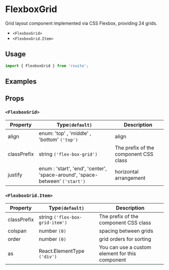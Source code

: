 # FlexboxGrid

Grid layout component implemented via CSS Flexbox, providing 24 grids.

- `<FlexboxGrid>`
- `<FlexboxGrid.Item>`

## Usage

```js
import { FlexboxGrid } from 'rsuite';
```

## Examples

<!--{demo}-->

## Props

### `<FlexboxGrid>`

| Property    | Type`(default)`                                                              | Description                           |
| ----------- | ---------------------------------------------------------------------------- | ------------------------------------- |
| align       | enum: 'top' , 'middle' , 'bottom' `('top')`                                  | align                                 |
| classPrefix | string `('flex-box-grid')`                                                   | The prefix of the component CSS class |
| justify     | enum : 'start', 'end', 'center', 'space-around', 'space-between' `('start')` | horizontal arrangement                |

### `<FlexboxGrid.Item>`

| Property    | Type`(default)`                 | Description                                     |
| ----------- | ------------------------------- | ----------------------------------------------- |
| classPrefix | string `('flex-box-grid-item')` | The prefix of the component CSS class           |
| colspan     | number `(0)`                    | spacing between grids                           |
| order       | number `(0)`                    | grid orders for sorting                         |
| as          | React.ElementType `('div')`     | You can use a custom element for this component |
